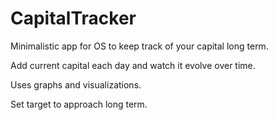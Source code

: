 # CapitalTracker

Minimalistic app for OS to keep track of your capital long term. 

Add current capital each day and watch it evolve over time. 

Uses graphs and visualizations.

Set target to approach long term.
